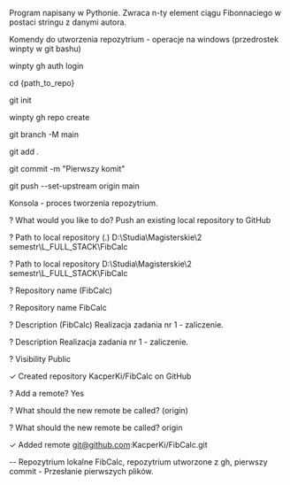 Program napisany w Pythonie.
Zwraca n-ty element ciągu Fibonnaciego w postaci stringu z danymi autora.

Komendy do utworzenia repozytrium - operacje na windows (przedrostek winpty w git bashu)

 winpty gh auth login 

 cd {path_to_repo}

 git init

 winpty gh repo create

 git branch -M main

 git add .

 git commit -m "Pierwszy komit"

 git push --set-upstream origin main

Konsola - proces tworzenia repozytrium. 

 ? What would you like to do? Push an existing local repository to GitHub

 ? Path to local repository (.) D:\Studia\Magisterskie\2 semestr\L_FULL_STACK\FibCalc

 ? Path to local repository D:\Studia\Magisterskie\2 semestr\L_FULL_STACK\FibCalc

 ? Repository name (FibCalc)

 ? Repository name FibCalc

 ? Description (FibCalc) Realizacja zadania nr 1 - zaliczenie.

 ? Description Realizacja zadania nr 1 - zaliczenie.

 ? Visibility Public

 ✓ Created repository KacperKi/FibCalc on GitHub

 ? Add a remote? Yes

 ? What should the new remote be called? (origin)

 ? What should the new remote be called? origin

 ✓ Added remote git@github.com:KacperKi/FibCalc.git


-- Repozytrium lokalne FibCalc, repozytrium utworzone z gh, pierwszy commit - Przesłanie pierwszych plików.
